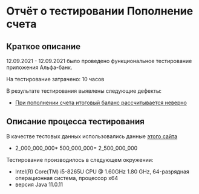 # Отчёт о тестировании Пополнение счета

## Краткое описание

12.09.2021 - 12.09.2021 было проведено функциональное тестирование приложения Альфа-банк.

На тестирование затрачено: 10 часов

В результате тестирования выявлены следующие дефекты:
* [При пополнении счета итоговый баланс рассчитывается неверно](https://github.com/TaniaKrupnova/QA-java-dz/issues/1)

## Описание процесса тестирования


В качестве тестовых данных использовались данные [этого сайта](https://github.com/netology-code/javaqa-homeworks/blob/master/intro/MERGED.md:/)
* 2_000_000_000* 500_000_000= 2_500_000_000


Тестирование производилось в следующем окружении:
*   Intel(R) Core(TM) i5-8265U CPU @ 1.60GHz   1.80 GHz,  64-разрядная операционная система, процессор x64
* версия Java 11.0.11
